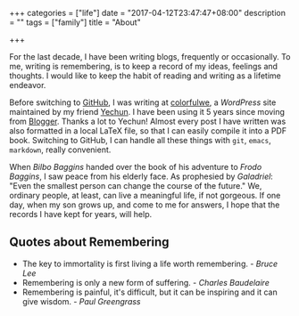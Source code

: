 +++
categories = ["life"]
date = "2017-04-12T23:47:47+08:00"
description = ""
tags = ["family"]
title = "About"

+++

For the last decade, I have been writing blogs, frequently or
occasionally. To me, writing is remembering, is to keep a record of my
ideas, feelings and thoughts. I would like to keep the habit of
reading and writing as a lifetime endeavor.

Before switching to [GitHub](https://pages.github.com/), I was writing
at [colorfulwe](http://live4thee.colorfulwe.com), a *WordPress* site
maintained by my friend [Yechun](http://yechun.colorfulwe.com/). I
have been using it 5 years since moving from
[Blogger](http://live4thee.blogspot.com/). Thanks a lot to Yechun!
Almost every post I have written was also formatted in a local LaTeX
file, so that I can easily compile it into a PDF book.  Switching to
GitHub, I can handle all these things with `git`, `emacs`, `markdown`,
really convenient.

When *Bilbo Baggins* handed over the book of his adventure to *Frodo
Baggins*, I saw peace from his elderly face. As prophesied by
*Galadriel*: "Even the smallest person can change the course of the
future." We, ordinary people, at least, can live a meaningful life, if
not gorgeous. If one day, when my son grows up, and come to me for
answers, I hope that the records I have kept for years,  will help.

## Quotes about Remembering

* The key to immortality is first living a life worth remembering. - *Bruce Lee*
* Remembering is only a new form of suffering. - *Charles Baudelaire*
* Remembering is painful, it's difficult, but it can be inspiring and it can give wisdom. - *Paul Greengrass*
